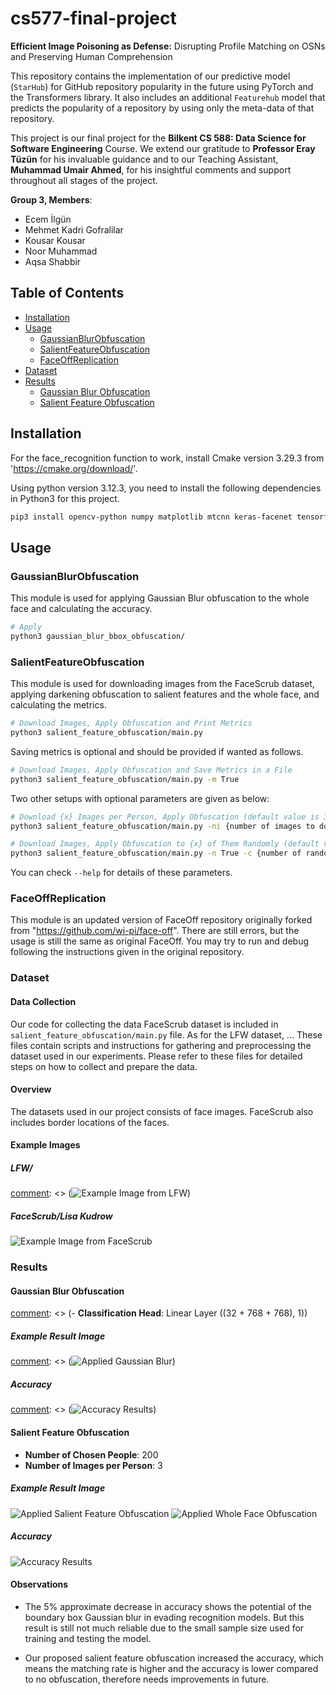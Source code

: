 # cs577-final-project
**Efficient Image Poisoning as Defense:** Disrupting Profile Matching on OSNs and Preserving Human Comprehension

This repository contains the implementation of our predictive model (`StarHub`) for GitHub repository popularity in the future using PyTorch and the Transformers library. It also includes an additional `Featurehub` model that predicts the popularity of a repository by using only the meta-data of that repository.

This project is our final project for the **Bilkent CS 588: Data Science for Software Engineering** Course. We extend our gratitude to **Professor Eray Tüzün** for his invaluable guidance and to our Teaching Assistant, **Muhammad Umair Ahmed**, for his insightful comments and support throughout all stages of the project.

**Group 3, Members**:
- Ecem İlgün
- Mehmet Kadri Gofralilar
- Kousar Kousar
- Noor Muhammad
- Aqsa Shabbir

## Table of Contents

- [Installation](#installation)
- [Usage](#usage)
  - [GaussianBlurObfuscation](#gaussianblurobfuscation)
  - [SalientFeatureObfuscation](#salientfeatureobfuscation)
  - [FaceOffReplication](#faceoffreplication)
- [Dataset](#dataset)
- [Results](#results)
  - [Gaussian Blur Obfuscation](#gaussian-blur-obfuscation)
  - [Salient Feature Obfuscation](#salient-feature-obfuscation)

## Installation

For the face_recognition function to work, install Cmake version 3.29.3 from 'https://cmake.org/download/'.

Using python version 3.12.3, you need to install the following dependencies in Python3 for this project.

```bash
pip3 install opencv-python numpy matplotlib mtcnn keras-facenet tensorflow scipy scikit-learn face_recognition
```

## Usage
### GaussianBlurObfuscation
This module is used for applying Gaussian Blur obfuscation to the whole face and calculating the accuracy. 

```bash
# Apply 
python3 gaussian_blur_bbox_obfuscation/
```

### SalientFeatureObfuscation
This module is used for downloading images from the FaceScrub dataset, applying darkening obfuscation to salient features and the whole face, and calculating the metrics. 

```bash
# Download Images, Apply Obfuscation and Print Metrics
python3 salient_feature_obfuscation/main.py
```

Saving metrics is optional and should be provided if wanted as follows.

```bash
# Download Images, Apply Obfuscation and Save Metrics in a File
python3 salient_feature_obfuscation/main.py -m True
```

Two other setups with optional parameters are given as below:

```bash
# Download {x} Images per Person, Apply Obfuscation (default value is 3)
python3 salient_feature_obfuscation/main.py -ni {number of images to download per person}

# Download Images, Apply Obfuscation to {x} of Them Randomly (default value is 200)
python3 salient_feature_obfuscation/main.py -n True -c {number of random people to apply obfuscation}
```

You can check `--help` for details of these parameters.

### FaceOffReplication
This module is an updated version of FaceOff repository originally forked from "https://github.com/wi-pi/face-off". There are still errors, but the usage is still the same as original FaceOff. You may try to run and debug following the instructions given in the original repository.


### Dataset

#### Data Collection

Our code for collecting the data FaceScrub dataset is included in `salient_feature_obfuscation/main.py` file. As for the LFW dataset, ... These files contain scripts and instructions for gathering and preprocessing the dataset used in our experiments. Please refer to these files for detailed steps on how to collect and prepare the data.

#### Overview

The datasets used in our project consists of face images. FaceScrub also includes border locations of the faces.

#### Example Images

##### LFW/
[comment]: <> (![Example Image from LFW](/figs/Original_Image_LFW.jpg))

##### FaceScrub/Lisa Kudrow

![Example Image from FaceScrub](/figs/Original_Image_FaceScrub.jpg)

### Results

#### Gaussian Blur Obfuscation

[comment]: <> (FaceNet configuration can be added as follows:)
[comment]: <> (- **Optimizer**: Adam)
[comment]: <> (- **Learning Rate**: 1e-3)
[comment]: <> (- **Epochs**: 15)
[comment]: <> (- **Meta-data Embedding Size**: 32)
[comment]: <> (- **Text and Code Embedding Size**: 768)
[comment]: <> (- **Classification Head**: Linear Layer ((32 + 768 + 768), 1))

##### Example Result Image
[comment]: <> (![Applied Gaussian Blur](/figs/))

##### Accuracy
[comment]: <> (![Accuracy Results](/figs/))

#### Salient Feature Obfuscation

- **Number of Chosen People**: 200
- **Number of Images per Person**: 3

##### Example Result Image
![Applied Salient Feature Obfuscation](/figs/Salient_Image_FaceScrub_1.jpg)
![Applied Whole Face Obfuscation](/figs/Salient_Image_FaceScrub_2.jpg)

##### Accuracy
![Accuracy Results](/figs/Accuracy_FaceScrub.png)

#### Observations

- The 5% approximate decrease in accuracy shows the potential of the boundary box Gaussian blur in evading recognition models. But this result is still not much reliable due to the small sample size used for training and testing the model.

- Our proposed salient feature obfuscation increased the accuracy, which means the matching rate is higher and the accuracy is lower compared to no obfuscation, therefore needs improvements in future.














